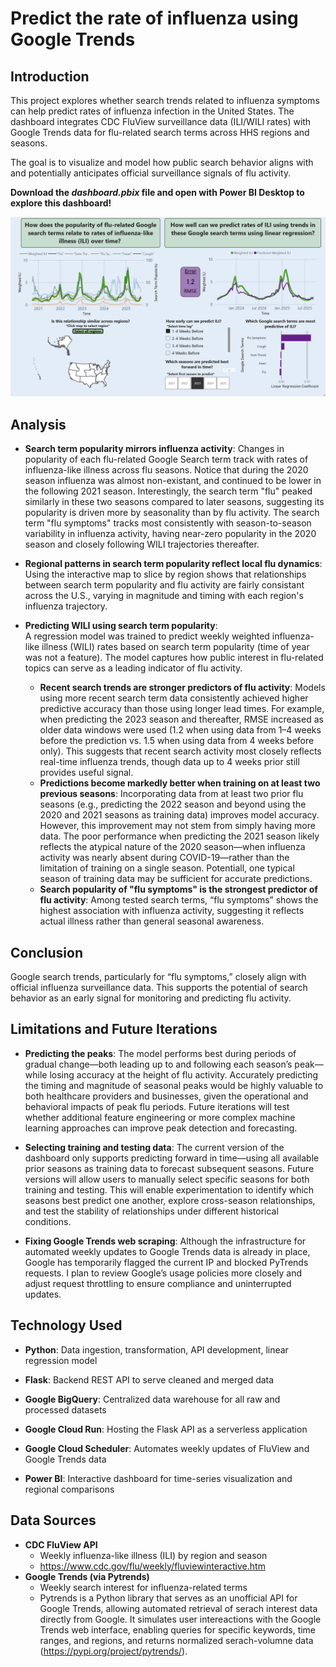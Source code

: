 # Predict the rate of influenza using Google Trends

## Introduction
This project explores whether search trends related to influenza symptoms can help predict rates of influenza infection in the United States.
The dashboard integrates CDC FluView surveillance data (ILI/WILI rates) with Google Trends data for flu-related search terms across HHS regions and seasons.

The goal is to visualize and model how public search behavior aligns with and potentially anticipates official surveillance signals of flu activity.

**Download the *dashboard.pbix* file and open with Power BI Desktop to explore this dashboard!** 

![Dashboard Demo](dashboard_demo.gif)

## Analysis
- **Search term popularity mirrors influenza activity**: Changes in popularity of each flu-related Google Search term track with rates of influenza-like illness across flu seasons. Notice that during the 2020 season influenza was almost non-existant, and continued to be lower in the following 2021 season. Interestingly, the search term "flu" peaked similarly in these two seasons compared to later seasons, suggesting its popularity is driven more by seasonality than by flu activity. The search term "flu symptoms" tracks most consistently with season-to-season variability in influenza activity, having near-zero popularity in the 2020 season and closely following WILI trajectories thereafter.

-  **Regional patterns in search term popularity reflect local flu dynamics**: Using the interactive map to slice by region shows that relationships between search term popularity and flu activity are fairly consistant across the U.S., varying in magnitude and timing with each region's influenza trajectory.

- **Predicting WILI using search term popularity**:  
  A regression model was trained to predict weekly weighted influenza-like illness (WILI) rates based on search term popularity (time of year was not a feature). The model captures how public interest in flu-related topics can serve as a leading indicator of flu activity.  
    - **Recent search trends are stronger predictors of flu activity**: Models using more recent search term data consistently achieved higher predictive accuracy than those using longer lead times. For example, when predicting the 2023 season and thereafter, RMSE increased as older data windows were used (1.2 when using data from 1–4 weeks before the prediction vs. 1.5 when using data from 4 weeks before only). This suggests that recent search activity most closely reflects real-time influenza trends, though data up to 4 weeks prior still provides useful signal.  
    - **Predictions become markedly better when training on at least two previous seasons**: Incorporating data from at least two prior flu seasons (e.g., predicting the 2022 season and beyond using the 2020 and 2021 seasons as training data) improves model accuracy. However, this improvement may not stem from simply having more data. The poor performance when predicting the 2021 season likely reflects the atypical nature of the 2020 season—when influenza activity was nearly absent during COVID-19—rather than the limitation of training on a single season. Potentiall, one typical season of training data may be sufficient for accurate predictions. 
    - **Search popularity of "flu symptoms" is the strongest predictor of flu activity**: Among tested search terms, “flu symptoms” shows the highest association with influenza activity, suggesting it reflects actual illness rather than general seasonal awareness.


## Conclusion
Google search trends, particularly for “flu symptoms,” closely align with official influenza surveillance data. This supports the potential of search behavior as an early signal for monitoring and predicting flu activity.

## Limitations and Future Iterations
-  **Predicting the peaks**: The model performs best during periods of gradual change—both leading up to and following each season’s peak—while losing accuracy at the height of flu activity. Accurately predicting the timing and magnitude of seasonal peaks would be highly valuable to both healthcare providers and businesses, given the operational and behavioral impacts of peak flu periods. Future iterations will test whether additional feature engineering or more complex machine learning approaches can improve peak detection and forecasting.

-  **Selecting training and testing data**: The current version of the dashboard only supports predicting forward in time—using all available prior seasons as training data to forecast subsequent seasons. Future versions will allow users to manually select specific seasons for both training and testing. This will enable experimentation to identify which seasons best predict one another, explore cross-season relationships, and test the stability of relationships under different historical conditions. 

-  **Fixing Google Trends web scraping**: Although the infrastructure for automated weekly updates to Google Trends data is already in place, Google has temporarily flagged the current IP and blocked PyTrends requests. I plan to review Google’s usage policies more closely and adjust request throttling to ensure compliance and uninterrupted updates.


## Technology Used
- **Python**: Data ingestion, transformation, API development, linear regression model

-  **Flask**: Backend REST API to serve cleaned and merged data

-  **Google BigQuery**: Centralized data warehouse for all raw and processed datasets

-  **Google Cloud Run**: Hosting the Flask API as a serverless application

-  **Google Cloud Scheduler**: Automates weekly updates of FluView and Google Trends data

-  **Power BI**: Interactive dashboard for time-series visualization and regional comparisons

## Data Sources
- **CDC FluView API**
  - Weekly influenza-like illness (ILI) by region and season
  - https://www.cdc.gov/flu/weekly/fluviewinteractive.htm
- **Google Trends (via Pytrends)**
  - Weekly search interest for influenza-related terms
  - Pytrends is a Python library that serves as an unofficial API for Google Trends, allowing automated retrieval of serach interest data directly from Google. It simulates user intereactions with the Google Trends web interface, enabling queries for specific keywords, time ranges, and regions, and returns normalized serach-volumne data (https://pypi.org/project/pytrends/).